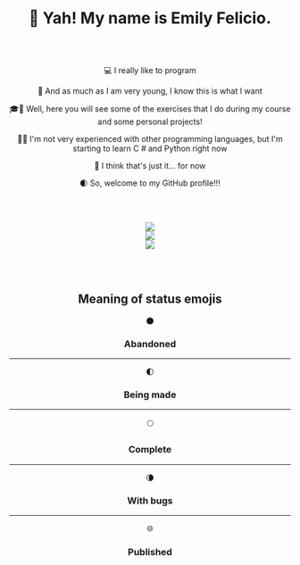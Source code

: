 <h1 align="center">👋 Yah! My name is Emily Felicio.</h1>
<br>
<br>
<div align="center">
  <p align="center">💻 I really like to program</p>

  <p align="center">🎯 And as much as I am very young, I know this is what I want</p>

  <p align="center">🎓📁 Well, here you will see some of the exercises that I do during my course and some personal projects!</p>

  <p align="center">💾💡 I'm not very experienced with other programming languages, but I'm starting to learn C # and Python right now</p>

  <p align="center">💭 I think that's just it... for now</p>

  <p align="center">🌒 So, welcome to my GitHub profile!!!</p>
</div>
<br>
<br>
<p align="center">
  <img src="https://github-readme-stats.vercel.app/api/top-langs/?username=EmilyFelicio&langs_count=8&theme=radical" />
  <br>
  <img src="https://github-readme-stats.vercel.app/api?username=EmilyFelicio&hide=contribs,prs,issues,&theme=radical" />
  <br>
  <img src="https://github-readme-stats.vercel.app/api/pin/?username=EmilyFelicio&repo=USER404&theme=radical" />
</p align="center">

<br>
<br>
  
  <h2 align="center">Meaning of status emojis</h2>
  <p align="center">🌑</p>
  <h3 align="center">Abandoned</h3>
  <hr>
  <p align="center">🌓</p>
  <h3 align="center">Being made</h3>
  <hr>
  <p align="center">🌕</p>
  <h3 align="center">Complete</h3>
  <hr>
  <p align="center">🌘</p>
  <h3 align="center">With bugs</h3>
  <hr>
  <p align="center">🌐</p>
  <h3 align="center">Published</h3>
